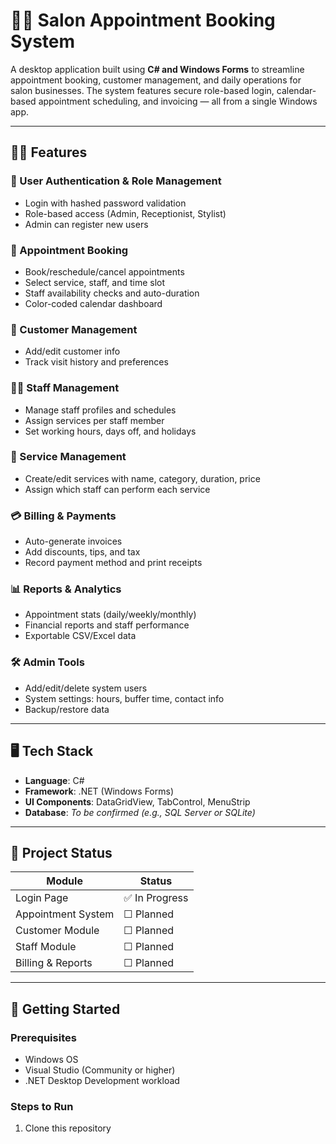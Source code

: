 # 💇‍♂️ Salon Appointment Booking System

A desktop application built using **C# and Windows Forms** to streamline appointment booking, customer management, and daily operations for salon businesses. 
The system features secure role-based login, calendar-based appointment scheduling, and invoicing — all from a single Windows app.

---

## 🧑‍💻 Features

### 🔐 User Authentication & Role Management
- Login with hashed password validation
- Role-based access (Admin, Receptionist, Stylist)
- Admin can register new users

### 📅 Appointment Booking
- Book/reschedule/cancel appointments
- Select service, staff, and time slot
- Staff availability checks and auto-duration
- Color-coded calendar dashboard

### 👥 Customer Management
- Add/edit customer info
- Track visit history and preferences

### 🧑‍🎤 Staff Management
- Manage staff profiles and schedules
- Assign services per staff member
- Set working hours, days off, and holidays

### 💈 Service Management
- Create/edit services with name, category, duration, price
- Assign which staff can perform each service

### 💳 Billing & Payments
- Auto-generate invoices
- Add discounts, tips, and tax
- Record payment method and print receipts

### 📊 Reports & Analytics
- Appointment stats (daily/weekly/monthly)
- Financial reports and staff performance
- Exportable CSV/Excel data

### 🛠️ Admin Tools
- Add/edit/delete system users
- System settings: hours, buffer time, contact info
- Backup/restore data

---

## 🖥️ Tech Stack

- **Language**: C#
- **Framework**: .NET (Windows Forms)
- **UI Components**: DataGridView, TabControl, MenuStrip
- **Database**: *To be confirmed (e.g., SQL Server or SQLite)*

---

## 🚧 Project Status

| Module            | Status         |
|-------------------|----------------|
| Login Page        | ✅ In Progress |
| Appointment System| ☐ Planned     |
| Customer Module   | ☐ Planned     |
| Staff Module      | ☐ Planned     |
| Billing & Reports | ☐ Planned     |

---

## 🔧 Getting Started

### Prerequisites
- Windows OS
- Visual Studio (Community or higher)
- .NET Desktop Development workload

### Steps to Run
1. Clone this repository
  
